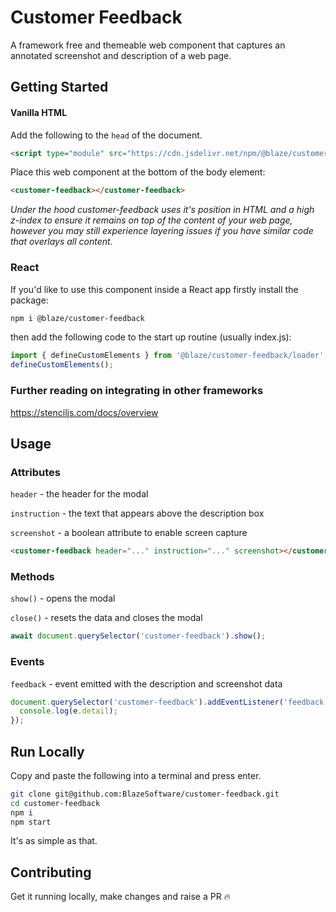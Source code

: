 # Customer Feedback

A framework free and themeable web component that captures an annotated screenshot and description of a web page.

## Getting Started

#### Vanilla HTML

Add the following to the `head` of the document.

```html
<script type="module" src="https://cdn.jsdelivr.net/npm/@blaze/customer-feedback/dist/customer-feedback/customer-feedback.esm.js"></script>
```

Place this web component at the bottom of the body element:

```html
<customer-feedback></customer-feedback>
```

_Under the hood customer-feedback uses it's position in HTML and a high z-index to ensure it remains on top of the content of your web page, however you may still experience layering issues if you have similar code that overlays all content._

### React

If you'd like to use this component inside a React app firstly install the package:

```bash
npm i @blaze/customer-feedback
```

then add the following code to the start up routine (usually index.js):

```js
import { defineCustomElements } from '@blaze/customer-feedback/loader';
defineCustomElements();
```

### Further reading on integrating in other frameworks

https://stenciljs.com/docs/overview

## Usage

### Attributes

`header` - the header for the modal

`instruction` - the text that appears above the description box

`screenshot` - a boolean attribute to enable screen capture

```html
<customer-feedback header="..." instruction="..." screenshot></customer-feedback>
```

### Methods

`show()` - opens the modal

`close()` - resets the data and closes the modal

```js
await document.querySelector('customer-feedback').show();
```

### Events

`feedback` - event emitted with the description and screenshot data

```js
document.querySelector('customer-feedback').addEventListener('feedback', function (e) {
  console.log(e.detail);
});
```

## Run Locally

Copy and paste the following into a terminal and press enter.

```bash
git clone git@github.com:BlazeSoftware/customer-feedback.git
cd customer-feedback
npm i
npm start
```

It's as simple as that.

## Contributing

Get it running locally, make changes and raise a PR 🔥
